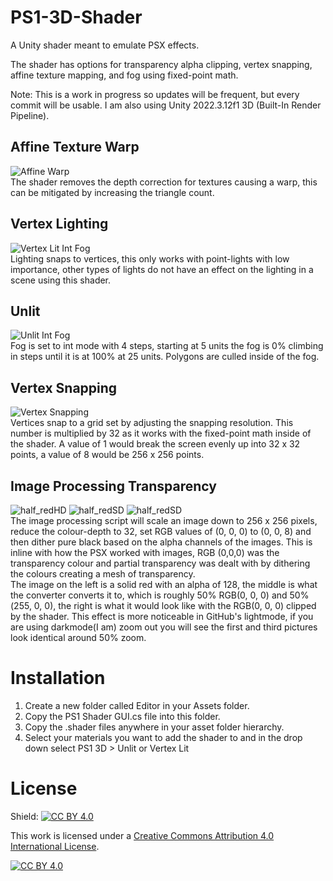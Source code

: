 # PS1-3D-Shader
A Unity shader meant to emulate PSX effects.

The shader has options for transparency alpha clipping, vertex snapping, affine texture mapping, and fog using fixed-point math.

Note: This is a work in progress so updates will be frequent, but every commit will be usable. I am also using Unity 2022.3.12f1 3D (Built-In Render Pipeline).

## Affine Texture Warp
![Affine Warp](https://github.com/user-attachments/assets/49291be8-9ffc-4f39-a734-43d00190ff15)
<br>The shader removes the depth correction for textures causing a warp, this can be mitigated by increasing the triangle count.

## Vertex Lighting
![Vertex Lit Int Fog](https://github.com/user-attachments/assets/defc9b0e-283a-4957-b263-04b5f2950802)
<br>Lighting snaps to vertices, this only works with point-lights with low importance, other types of lights do not have an effect on the lighting in a scene using this shader.

## Unlit
![Unlit Int Fog](https://github.com/user-attachments/assets/e8659ebc-f155-4a16-bb9a-0fb621f65950)
<br>Fog is set to int mode with 4 steps, starting at 5 units the fog is 0% climbing in steps until it is at 100% at 25 units. Polygons are culled inside of the fog.

## Vertex Snapping
![Vertex Snapping](https://github.com/user-attachments/assets/ecaf3f92-5cbc-4fee-a9c0-9611652cf374)
<br>Vertices snap to a grid set by adjusting the snapping resolution. This number is multiplied by 32 as it works with the fixed-point math inside of the shader. A value of 1 would break the screen evenly up into 32 x 32 points, a value of 8 would be 256 x 256 points.

## Image Processing Transparency
![half_redHD](https://github.com/user-attachments/assets/339995b5-3fec-4adf-80c4-6df29370d005) ![half_redSD](https://github.com/user-attachments/assets/372cefa5-84cc-4ac9-aa93-87cda2e3663c) ![half_redSD](https://github.com/user-attachments/assets/50d724ea-0383-48af-adae-f96873ccf3ea)
<br>The image processing script will scale an image down to 256 x 256 pixels, reduce the colour-depth to 32, set RGB values of (0, 0, 0) to (0, 0, 8) and then dither pure black based on the alpha channels of the images. This is inline with how the PSX worked with images, RGB (0,0,0) was the transparency colour and partial transparency was dealt with by dithering the colours creating a mesh of transparency.
<br> The image on the left is a solid red with an alpha of 128, the middle is what the converter converts it to, which is roughly 50% RGB(0, 0, 0) and 50%(255, 0, 0), the right is what it would look like with the RGB(0, 0, 0) clipped by the shader. This effect is more noticeable in GitHub's lightmode, if you are using darkmode(I am) zoom out you will see the first and third pictures look identical around 50% zoom.

# Installation
1. Create a new folder called Editor in your Assets folder.
2. Copy the PS1 Shader GUI.cs file into this folder.
3. Copy the .shader files anywhere in your asset folder hierarchy.
4. Select your materials you want to add the shader to and in the drop down select PS1 3D > Unlit or Vertex Lit

# License
Shield: [![CC BY 4.0][cc-by-shield]][cc-by]

This work is licensed under a
[Creative Commons Attribution 4.0 International License][cc-by].

[![CC BY 4.0][cc-by-image]][cc-by]

[cc-by]: http://creativecommons.org/licenses/by/4.0/
[cc-by-image]: https://i.creativecommons.org/l/by/4.0/88x31.png
[cc-by-shield]: https://img.shields.io/badge/License-CC%20BY%204.0-lightgrey.svg
